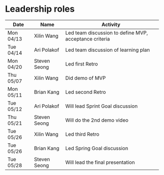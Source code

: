 
# Leadership roles

| Date      | Name              | Activity                                               |
|-----------|-------------------|--------------------------------------------------------|
| Mon 04/13 | Xilin Wang        | Led team discussion to define MVP, acceptance criteria | 
| Tue 04/14 | Ari Polakof       | Led team discussion of learning plan                   | 
| Mon 04/20 | Steven Seong      | Led first Retro                                        | 
| Thu 05/07 | Xilin Wang        | Did demo of MVP                                        | 
| Mon 05/11 | Brian Kang        | Led second Retro                                       | 
| Tue 05/12 | Ari Polakof       | Will lead Sprint Goal discussion                       | 
| Thu 05/21 | Steven Seong      | Will do the 2nd demo video                             |
| Tue 05/26 | Xilin Wang        | Led third Retro                                        |
| Tue 05/26 | Brian Kang        | Led Spring Goal discussion                             |
| Tue 05/28 | Steven Seong      | Will lead the final presentation                       | 
